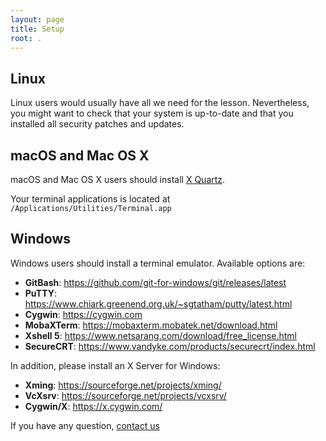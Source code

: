```yaml
---
layout: page
title: Setup
root: .
---
```


## Linux

Linux users would usually have all we need for the lesson.
Nevertheless, you might want to check that your system is up-to-date
and that you installed all security patches and updates.

## macOS and Mac OS X

macOS and Mac OS X users should install [X Quartz](https://www.xquartz.org/).

Your terminal applications is located at `/Applications/Utilities/Terminal.app`

## Windows

Windows users should install a terminal emulator. Available options are:

- **GitBash**: <https://github.com/git-for-windows/git/releases/latest>
- **PuTTY**: <https://www.chiark.greenend.org.uk/~sgtatham/putty/latest.html>
- **Cygwin**: <https://cygwin.com>
- **MobaXTerm**: <https://mobaxterm.mobatek.net/download.html>
- **Xshell 5**: <https://www.netsarang.com/download/free_license.html>
- **SecureCRT**: <https://www.vandyke.com/products/securecrt/index.html>

In addition, please install an X Server for Windows:

- **Xming**: <https://sourceforge.net/projects/xming/>
- **VcXsrv**: <https://sourceforge.net/projects/vcxsrv/>
- **Cygwin/X**: <https://x.cygwin.com/>

If you have any question, [contact us](mailto:bw-eot@ncsa.illinois.edu)
